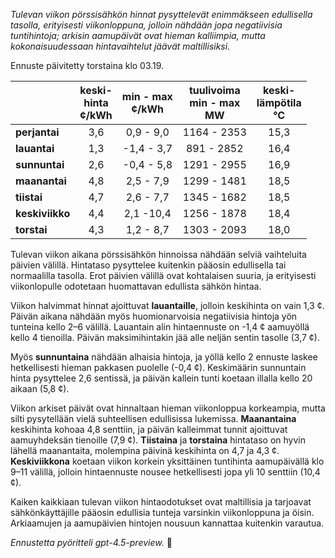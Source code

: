 *Tulevan viikon pörssisähkön hinnat pysyttelevät enimmäkseen edullisella tasolla, erityisesti viikonloppuna, jolloin nähdään jopa negatiivisia tuntihintoja; arkisin aamupäivät ovat hieman kalliimpia, mutta kokonaisuudessaan hintavaihtelut jäävät maltillisiksi.*

Ennuste päivitetty torstaina klo 03.19.

|             | keski-<br>hinta<br>¢/kWh | min - max<br>¢/kWh | tuulivoima<br>min - max<br>MW | keski-<br>lämpötila<br>°C |
|:------------|:------------------------:|:------------------:|:----------------------------:|:--------------------------:|
| **perjantai**  |           3,6            |     0,9 - 9,0     |        1164 - 2353           |            15,3            |
| **lauantai**   |           1,3            |    -1,4 - 3,7     |         891 - 2852           |            16,4            |
| **sunnuntai**  |           2,6            |    -0,4 - 5,8     |        1291 - 2955           |            16,9            |
| **maanantai**  |           4,8            |     2,5 - 7,9     |        1299 - 1481           |            18,5            |
| **tiistai**    |           4,7            |     2,6 - 7,7     |        1345 - 1682           |            18,5            |
| **keskiviikko**|           4,4            |     2,1 -10,4     |        1256 - 1878           |            18,4            |
| **torstai**    |           4,3            |     1,2 - 8,7     |        1303 - 2093           |            18,0            |

Tulevan viikon aikana pörssisähkön hinnoissa nähdään selviä vaihteluita päivien välillä. Hintataso pysyttelee kuitenkin pääosin edullisella tai normaalilla tasolla. Erot päivien välillä ovat kohtalaisen suuria, ja erityisesti viikonlopulle odotetaan huomattavan edullista sähkön hintaa.

Viikon halvimmat hinnat ajoittuvat **lauantaille**, jolloin keskihinta on vain 1,3 ¢. Päivän aikana nähdään myös huomionarvoisia negatiivisia hintoja yön tunteina kello 2–6 välillä. Lauantain alin hintaennuste on -1,4 ¢ aamuyöllä kello 4 tienoilla. Päivän maksimihintakin jää alle neljän sentin tasolle (3,7 ¢).

Myös **sunnuntaina** nähdään alhaisia hintoja, ja yöllä kello 2 ennuste laskee hetkellisesti hieman pakkasen puolelle (-0,4 ¢). Keskimäärin sunnuntain hinta pysyttelee 2,6 sentissä, ja päivän kallein tunti koetaan illalla kello 20 aikaan (5,8 ¢).

Viikon arkiset päivät ovat hinnaltaan hieman viikonloppua korkeampia, mutta silti pysytellään vielä suhteellisen edullisissa lukemissa. **Maanantaina** keskihinta kohoaa 4,8 senttiin, ja päivän kalleimmat tunnit ajoittuvat aamuyhdeksän tienoille (7,9 ¢). **Tiistaina** ja **torstaina** hintataso on hyvin lähellä maanantaita, molempina päivinä keskihinta on 4,7 ja 4,3 ¢. **Keskiviikkona** koetaan viikon korkein yksittäinen tuntihinta aamupäivällä klo 9–11 välillä, jolloin hintaennuste nousee hetkellisesti jopa yli 10 senttiin (10,4 ¢).

Kaiken kaikkiaan tulevan viikon hintaodotukset ovat maltillisia ja tarjoavat sähkönkäyttäjille pääosin edullisia tunteja varsinkin viikonloppuna ja öisin. Arkiaamujen ja aamupäivien hintojen nousuun kannattaa kuitenkin varautua.

*Ennustetta pyöritteli gpt-4.5-preview.* 🔋
